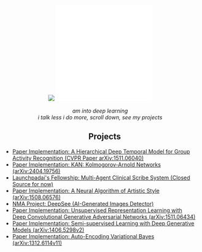 <p align="center">
<img src="http://github-profile-summary-cards.vercel.app/api/cards/profile-details?username=mistaluai&theme=github_dark" />
  <img src="./240815616-7b282ec6-fcc3-4600-90a7-2c3140549f58.gif" width="250">
</p>

<p align="center">
  <em>am into deep learning</em>
</br>
  <em>i talk less i do more, scroll down, see my projects</em>
</p>

<ul>
 <h2 align="center">Projects</h2>
  
  <li><a href="https://github.com/mistaluai/HierarchicalLSTMGroupRec">
    Paper Implementation: A Hierarchical Deep Temporal Model for Group Activity Recognition (CVPR Paper arXiv:1511.06040)
  </a></li>

  <li><a href="https://github.com/mistaluai/KolmogorovArnold-Nets">
    Paper Implementation: KAN: Kolmogorov-Arnold Networks (arXiv:2404.19756)
  </a></li>
  
  <li><a href="">
    Launchpadai's Fellowship: Multi-Agent Clinical Scribe System (Closed Source for now)
  </a></li>
  
  <li><a href="https://github.com/mistaluai/StyleTransfer">
    Paper Implementation: A Neural Algorithm of Artistic Style (arXiv:1508.06576)
  </a></li>
  
  <li><a href="https://github.com/mistaluai/DeepSee">
    NMA Project: DeepSee (AI-Generated Images Detector)
  </a></li>

  <li><a href="https://github.com/mistaluai/GANsImplementation/tree/master/DCGAN">
    Paper Implementation: Unsupervised Representation Learning with Deep Convolutional Generative Adversarial Networks (arXiv:1511.06434)
  </a></li>

  <li><a href="https://github.com/mistaluai/AutoencodersImplementation/tree/master/ConditionalVariationalAutoencoders">
    Paper Implementation: Semi-supervised Learning with Deep Generative Models (arXiv:1406.5298v2)
  </a></li>

  <li><a href="https://github.com/mistaluai/AutoencodersImplementation/tree/master/VariationalAutoencoder">
    Paper Implementation: Auto-Encoding Variational Bayes (arXiv:1312.6114v11)
  </a></li>
</ul>
